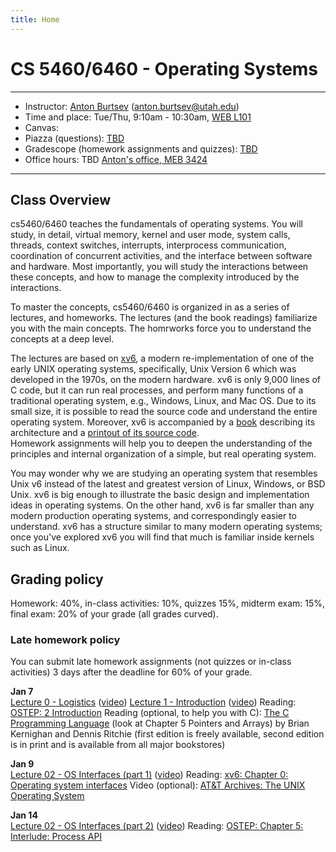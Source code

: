 ```yaml
---
title: Home
---
```


# CS 5460/6460 - Operating Systems

---

- Instructor: [Anton Burtsev](https://users.cs.utah.edu/~aburtsev/) (anton.burtsev@utah.edu)
- Time and place: Tue/Thu, 9:10am - 10:30am, [WEB L101](https://map.utah.edu/index.html?code=WEB)
- Canvas: [](https://utah.instructure.com/courses/1022264)
- Piazza (questions): [TBD]()
- Gradescope (homework assignments and quizzes): [TBD]()
- Office hours: TBD [Anton's office, MEB 3424](https://map.utah.edu/index.html?code=MEB) 


---


## Class Overview

cs5460/6460 teaches the fundamentals of operating systems. You will study, in
detail, virtual memory, kernel and user mode, system calls, threads, context
switches, interrupts, interprocess communication, coordination of concurrent
activities, and the interface between software and hardware. Most importantly,
you will study the interactions between these concepts, and how to manage the
complexity introduced by the interactions.

To master the concepts, cs5460/6460 is organized in as a series of lectures,
and homeworks. The lectures (and the book readings) familiarize you with the
main concepts. The homrworks force you to understand the concepts at a deep
level.

The lectures are based on [xv6](https://pdos.csail.mit.edu/6.828/2016/xv6.html),
a modern re-implementation of one of the early UNIX operating systems, 
specifically, Unix Version 6 which was developed in the 1970s, on the modern hardware. 
xv6 is only 9,000 lines of C code, but it can run real processes, and perform many 
functions of a traditional operating system, e.g., Windows, Linux, and Mac OS. 
Due to its small size, it is possible to read the source code and understand the entire 
operating system. Moreover, xv6 is accompanied by a [book](https://pdos.csail.mit.edu/6.828/2018/xv6/book-rev11.pdf)
describing its architecture and a [printout of its source code](https://pdos.csail.mit.edu/6.828/2018/xv6/xv6-rev11.pdf).  
Homework assignments will help you to deepen the
understanding of the principles and internal organization of a simple, but real
operating system.

You may wonder why we are studying an operating system that resembles Unix
v6 instead of the latest and greatest version of Linux, Windows, or BSD Unix.
xv6 is big enough to illustrate the basic design and implementation ideas in
operating systems. On the other hand, xv6 is far smaller than any modern
production operating systems, and correspondingly easier to understand. xv6 has
a structure similar to many modern operating systems; once you've explored xv6
you will find that much is familiar inside kernels such as Linux.

## Grading policy

Homework: 40%, in-class activities: 10%, quizzes 15%, midterm exam: 15%, final exam: 20% of your grade (all grades curved). 

### Late homework policy
You can submit late homework assignments (not quizzes or in-class activities) 3 days after the deadline for 60% of your grade.


**Jan 7**  
[Lecture 0 - Logistics](./lectures/lecture00-logistics/lecture00-logistics.pdf) ([video](https://youtube.com/live/lLwee3ElfyA))
[Lecture 1 - Introduction](./lectures/lecture01-intro/lecture01-intro.pdf) ([video](https://youtube.com/live/lLwee3ElfyA))
Reading: [OSTEP: 2 Introduction](http://pages.cs.wisc.edu/~remzi/OSTEP/intro.pdf)
Reading (optional, to help you with C): [The C Programming Language](https://archive.org/details/TheCProgrammingLanguageFirstEdition) (look at Chapter 5 Pointers and Arrays) by Brian Kernighan and Dennis Ritchie (first edition is freely available, second edition is in print and is available from all major bookstores)
		

**Jan 9**  
[Lecture 02 - OS Interfaces (part 1)](./lectures/lecture02-os-interface/lecture02-os-interface.pdf) ([video](https://youtube.com/live/0cZx8caiIS8))
Reading: [xv6: Chapter 0: Operating system interfaces](https://pdos.csail.mit.edu/6.828/2018/xv6/book-rev11.pdf)
Video (optional): [AT&T Archives: The UNIX Operating System](https://www.youtube.com/watch?v=tc4ROCJYbm0)

**Jan 14**  
[Lecture 02 - OS Interfaces (part 2)](./lectures/lecture02-os-interface/lecture02-os-interface.pdf) ([video]())
Reading: [OSTEP: Chapter 5: Interlude: Process API](http://pages.cs.wisc.edu/~remzi/OSTEP/cpu-api.pdf)



